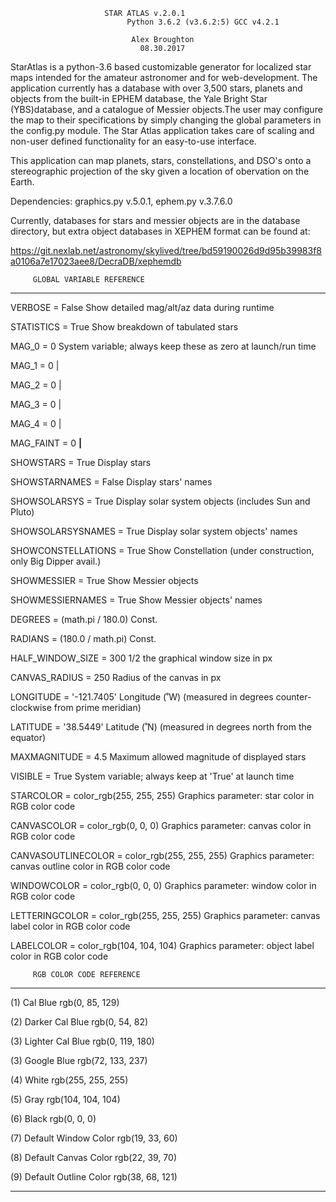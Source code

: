 
						 STAR ATLAS v.2.0.1   			  
	  		     	          Python 3.6.2 (v3.6.2:5) GCC v4.2.1	          
		 					          
	      				  	   Alex Broughton	                  
			    			     08.30.2017 		          




StarAtlas is a python-3.6 based customizable generator for localized 
star maps intended for the amateur astronomer and for web-development. 
The application currently has a database with over 3,500 stars, planets
and objects from the built-in EPHEM database, the Yale Bright Star 
(YBS)database, and a catalogue of Messier objects.The user may configure
the map to their specifications by simply changing the global parameters 
in the config.py module. The Star Atlas application takes care of scaling 
and non-user defined functionality for an easy-to-use interface.

This application can map planets, stars, constellations, and DSO's onto a 
stereographic projection of the sky given a location of obervation on the 
Earth.


Dependencies: graphics.py v.5.0.1, ephem.py v.3.7.6.0


Currently, databases for stars and messier objects are in the database
directory, but extra object databases in XEPHEM format can be found at:

https://git.nexlab.net/astronomy/skylived/tree/bd59190026d9d95b39983f8a0106a7e17023aee8/DecraDB/xephemdb




		 GLOBAL VARIABLE REFERENCE
***********************************************************

VERBOSE = False						Show detailed mag/alt/az data during runtime

STATISTICS = True					Show breakdown of tabulated stars

MAG_0 = 0						System variable; always keep these as zero at launch/run time

MAG_1 = 0								|

MAG_2 = 0                                               		|

MAG_3 = 0                                               	        |

MAG_4 = 0                                               		|

MAG_FAINT = 0                                                         __|__

SHOWSTARS = True					Display stars

SHOWSTARNAMES = False					Display stars' names

SHOWSOLARSYS = True					Display solar system objects (includes Sun and Pluto)

SHOWSOLARSYSNAMES = True				Display solar system objects' names

SHOWCONSTELLATIONS = True				Show Constellation (under construction, only Big Dipper avail.)

SHOWMESSIER = True 					Show Messier objects

SHOWMESSIERNAMES = True					Show Messier objects' names							

DEGREES = (math.pi / 180.0)				Const.

RADIANS = (180.0 / math.pi)				Const.

HALF_WINDOW_SIZE = 300					1/2 the graphical window size in px

CANVAS_RADIUS = 250					Radius of the canvas in px

LONGITUDE = '-121.7405'					Longitude (˚W) (measured in degrees counter-clockwise from prime meridian)

LATITUDE = '38.5449'					Latitude  (˚N) (measured in degrees north from the equator)

MAXMAGNITUDE = 4.5					Maximum allowed magnitude of displayed stars

VISIBLE = True						System variable; always keep at 'True' at launch time

STARCOLOR = color_rgb(255, 255, 255)			Graphics parameter: star color in RGB color code

CANVASCOLOR = color_rgb(0, 0, 0)			Graphics parameter: canvas color in RGB color code

CANVASOUTLINECOLOR = color_rgb(255, 255, 255)		Graphics parameter: canvas outline color in RGB color code

WINDOWCOLOR = color_rgb(0, 0, 0)			Graphics parameter: window color in RGB color code

LETTERINGCOLOR = color_rgb(255, 255, 255)		Graphics parameter: canvas label color in RGB color code

LABELCOLOR = color_rgb(104, 104, 104)			Graphics parameter: object label color in RGB color code




		 RGB COLOR CODE REFERENCE
***********************************************************

(1) Cal Blue 				rgb(0, 85, 129)

(2) Darker Cal Blue			rgb(0, 54, 82)

(3) Lighter Cal Blue			rgb(0, 119, 180)

(3) Google Blue 			rgb(72, 133, 237)

(4) White				rgb(255, 255, 255)

(5) Gray				rgb(104, 104, 104)

(6) Black				rgb(0, 0, 0)

(7) Default Window Color 		rgb(19, 33, 60)	

(8) Default Canvas Color 		rgb(22, 39, 70)

(9) Default Outline Color 		rgb(38, 68, 121)

***********************************************************
